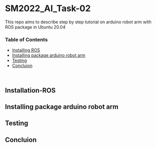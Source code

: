 # SM2022_AI_Task-02
This repo aims to describe step by step tutorial on arduino robot arm with ROS package in Ubuntu 20.04

### Table of Contents
* [Installing ROS](#Installing-ROS)
* [Installing package arduino robot arm](#Installing-package)
* [Testing](#testing)
* [Concluion](#concluion)
<br>

## Installation-ROS
## Installing package arduino robot arm
## Testing
## Concluion
